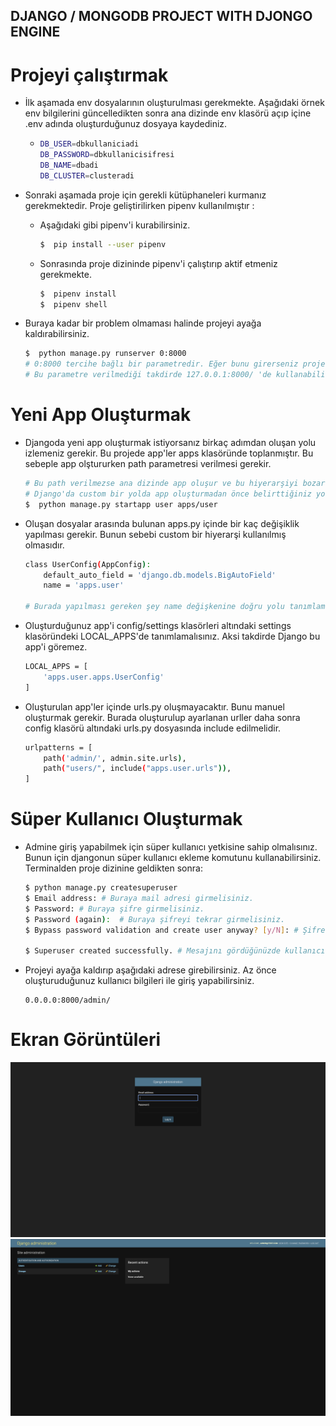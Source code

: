 ## DJANGO / MONGODB PROJECT WITH DJONGO ENGINE

# Projeyi çalıştırmak
- İlk aşamada env dosyalarının oluşturulması gerekmekte. Aşağıdaki örnek env bilgilerini güncelledikten sonra ana dizinde env klasörü açıp içine .env adında oluşturduğunuz dosyaya kaydediniz.

    - 
        ```bash
        DB_USER=dbkullaniciadi
        DB_PASSWORD=dbkullanicisifresi
        DB_NAME=dbadi
        DB_CLUSTER=clusteradi
        ```
        

- Sonraki aşamada proje için gerekli kütüphaneleri kurmanız gerekmektedir. Proje geliştirilirken pipenv kullanılmıştır :
    - Aşağıdaki gibi pipenv'i kurabilirsiniz.

        ```bash
        $  pip install --user pipenv
        ```

    - Sonrasında proje dizininde pipenv'i çalıştırıp aktif etmeniz gerekmekte.

        ```bash
        $  pipenv install
        $  pipenv shell
        ```
    
- Buraya kadar bir problem olmaması halinde projeyi ayağa kaldırabilirsiniz. 

    ```bash
    $  python manage.py runserver 0:8000 
    # 0:8000 tercihe bağlı bir parametredir. Eğer bunu girerseniz proje 0.0.0.0:8000/ 'da çalışır.
    # Bu parametre verilmediği takdirde 127.0.0.1:8000/ 'de kullanabilirsiniz.
    ```


# Yeni App Oluşturmak
- Djangoda yeni app oluşturmak istiyorsanız birkaç adımdan oluşan yolu izlemeniz gerekir. Bu projede app'ler apps klasöründe toplanmıştır. Bu sebeple app olştururken path parametresi verilmesi gerekir.

    ```bash
    # Bu path verilmezse ana dizinde app oluşur ve bu hiyerarşiyi bozar.
    # Django'da custom bir yolda app oluşturmadan önce belirttiğiniz yoldaki klasörleri oluşturmalısınız. Aşağıdaki örnek için apps klasörü altında user klasörü olmalıdır.
    $  python manage.py startapp user apps/user
    ```

- Oluşan dosyalar arasında bulunan apps.py içinde bir kaç değişiklik yapılması gerekir. Bunun sebebi custom bir hiyerarşi kullanılmış olmasıdır.

    ```bash
    class UserConfig(AppConfig):
        default_auto_field = 'django.db.models.BigAutoField'
        name = 'apps.user'

    # Burada yapılması gereken şey name değişkenine doğru yolu tanımlamaktır. Default olarak 'user' gelmekte ve doğru yolu göstermemektedir.
    ```

- Oluşturduğunuz app'i config/settings klasörleri altındaki settings klasöründeki LOCAL_APPS'de tanımlamalısınız. Aksi takdirde Django bu app'i göremez.

    ```bash
    LOCAL_APPS = [
        'apps.user.apps.UserConfig'
    ]
    ```

- Oluşturulan app'ler içinde urls.py oluşmayacaktır. Bunu manuel oluşturmak gerekir. Burada oluşturulup ayarlanan urller daha sonra config klasörü altındaki urls.py dosyasında include edilmelidir.

    ```bash
    urlpatterns = [
        path('admin/', admin.site.urls),
        path("users/", include("apps.user.urls")),
    ]
    ```

# Süper Kullanıcı Oluşturmak

- Admine giriş yapabilmek için süper kullanıcı yetkisine sahip olmalısınız. Bunun için djangonun süper kullanıcı ekleme komutunu kullanabilirsiniz. Terminalden proje dizinine geldikten sonra:
    
    ```bash
    $ python manage.py createsuperuser
    $ Email address: # Buraya mail adresi girmelisiniz.
    $ Password: # Buraya şifre girmelisiniz.
    $ Password (again):  # Buraya şifreyi tekrar girmelisiniz.
    $ Bypass password validation and create user anyway? [y/N]: # Şifre güçsüz ise böyle bir soru ile karşılaşırsınız. y tuşuna basıp enter'a basabilirsiniz.

    $ Superuser created successfully. # Mesajını gördüğünüzde kullanıcı oluşturulmuş demektir.
    ```

- Projeyi ayağa kaldırıp aşağıdaki adrese girebilirsiniz. Az önce oluşturuduğunuz kullanıcı bilgileri ile giriş yapabilirsiniz.

    ```
    0.0.0.0:8000/admin/
    ``` 

# Ekran Görüntüleri

<p align="center">
  <img src="docs/screenshot_login.png" width="600" title="login">
  <img src="docs/screenshot_admin.png" width="600" alt="admin-home">
</p>